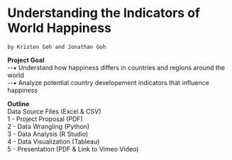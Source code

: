# Understanding the Indicators of World Happiness
    by Kristen Goh and Jonathan Goh

**Project Goal**  
   	--▪ Understand how happiness differs in countries and regions around the world  
    --▪ Analyze potential country developement indicators that influence happiness  
 
  **Outline**  
   Data Source Files (Excel & CSV)   
   1 - Project Proposal (PDF)  
   2 - Data Wrangling (Python)  
   3 - Data Analysis (R Studio)  
   4 - Data Visualization (Tableau)  
   5 - Presentation (PDF & Link to Vimeo Video)  
